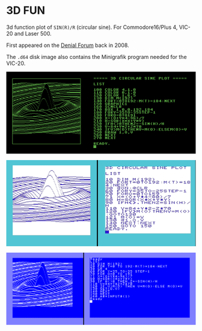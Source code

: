 # 3D FUN

3d function plot of `SIN(R)/R` (circular sine). For Commodore16/Plus 4, VIC-20 and Laser 500.

First appeared on the [Denial Forum](http://www.sleepingelephant.com/ipw-web/bulletin/bb/viewtopic.php?t=952&start=54) back in 2008.

The `.d64` disk image also contains the Minigrafik program needed for the VIC-20.

![](3dplot_plus4.gif)

![](3dplot_vic20.gif)

![](3dplot_laser500.gif)